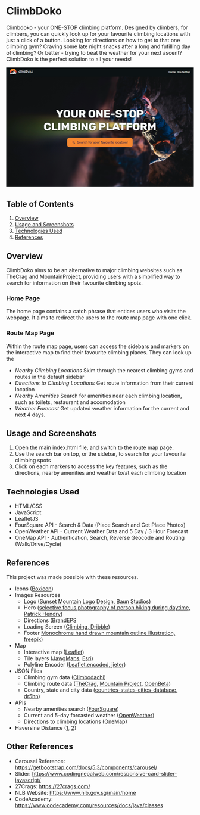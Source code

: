 # ClimbDoko
Climbdoko - your ONE-STOP climbing platform. Designed by climbers, for climbers, you can quickly look up for your favourite climbing locations with just a click of a button. Looking for directions on how to get to that one climbing gym? Craving some late night snacks after a long and fufilling day of climbing? Or better - trying to beat the weather for your next ascent? ClimbDoko is the perfect solution to all your needs!

![alt text](assets/readme/overview.png)

## Table of Contents
1. [Overview](#overview)
2. [Usage and Screenshots](#usage-and-screenshots)
3. [Technologies Used](#technologies-used)
4. [References](#references)


## Overview
ClimbDoko aims to be an alternative to major climbing websites such as TheCrag and MountainProject, providing users with a simplified way to search for information on their favourite climbing spots. 

### Home Page
The home page contains a catch phrase that entices users who visits the webpage. It aims to redirect the users to the route map page with one click.

### Route Map Page
Within the route map page, users can access the sidebars and markers on the interactive map to find their favourite climbing places. They can look up the
* *Nearby Climbing Locations* Skim through the nearest climbing gyms and routes in the default sidebar
* *Directions to Climbing Locations* Get route information from their current location
* *Nearby Amenities* Search for amenities near each climbing location, such as toilets, restaurant and accomodation
* *Weather Forecast* Get updated weather information for the current and next 4 days.

## Usage and Screenshots
1. Open the main index.html file, and switch to the route map page.
2. Use the search bar on top, or the sidebar, to search for your favourite climbing spots
3. Click on each markers to access the key features, such as the directions, nearby amenities and weather to/at each climbing location

## Technologies Used
* HTML/CSS
* JavaScript
* LeafletJS
* FourSquare API - Search & Data (Place Search and Get Place Photos)
* OpenWeather API - Current Weather Data and 5 Day / 3 Hour Forecast
* OneMap API - Authentication, Search, Reverse Geocode and Routing (Walk/Drive/Cycle)

## References
This project was made possible with these resources.
* Icons ([Boxicon](https://boxicons.com/))
* Images Resources
  * Logo ([Sunset Mountain Logo Design, Baun Studios](https://dribbble.com/shots/14917636-Sunset-Mountain-Logo-Design))
  * Hero ([selective focus photography of person hiking during daytime, Patrick Hendry](https://unsplash.com/photos/selective-focus-photography-of-person-hiking-during-daytime-WrCvD2Cgb4c))
  * Directions ([BrandEPS](https://brandeps.com/)
  * Loading Screen ([Climbing, Dribble](https://www.pinterest.com/pin/546765211013767837/))
  * Footer [Monochrome hand drawn mountain outline illustration, freepik](https://www.freepik.com/free-vector/monochrome-hand-drawn-mountain-outline-illustration_41155995.htm))
* Map
  * Interactive map ([Leaflet](https://leafletjs.com/))
  * Tile layers ([JawgMaps](https://www.jawg.io/en/), [Esri](https://leaflet-extras.github.io/leaflet-providers/preview/#filter=Esri.WorldImagery))
  * Polyline Encoder ([Leaflet.encoded, jieter](https://github.com/jieter/Leaflet.encoded/tree/master))
* JSON Files
  * Climbing gym data ([Climbodachi](https://climbodachi.com/climbing-gyms-directory/singapore/))
  * Climbing route data ([TheCrag](https://www.thecrag.com/en/home), [Mountain Project](https://www.mountainproject.com/), [OpenBeta](https://docs.openbeta.io/))
  * Country, state and city data ([countries-states-cities-database, dr5hn](https://github.com/dr5hn/countries-states-cities-database))
* APIs
  * Nearby amenities search ([FourSquare](https://foursquare.com/developers/home))
  * Current and 5-day forcasted weather ([OpenWeather](https://openweathermap.org/api))
  * Directions to climbing locations ([OneMap](https://www.onemap.gov.sg/apidocs/apidocs))
* Haversine Distance ([1](https://www.movable-type.co.uk/scripts/latlong.html), [2](https://stackoverflow.com/questions/26836146/how-to-sort-array-items-by-longitude-latitude-distance-in-javascripts))

## Other References 
* Carousel Reference: https://getbootstrap.com/docs/5.3/components/carousel/
* Slider: https://www.codingnepalweb.com/responsive-card-slider-javascript/
* 27Crags: https://27crags.com/
* NLB Website: https://www.nlb.gov.sg/main/home
* CodeAcademy: https://www.codecademy.com/resources/docs/java/classes